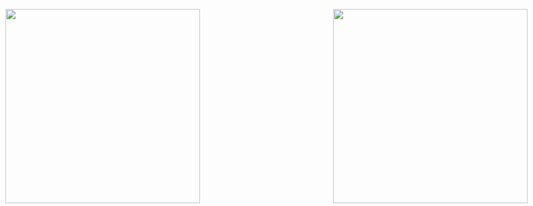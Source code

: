 ⠀
<div style="float: left; max-height: 400px; position: fixed; right: 10px; bottom: 5px; z-index: 200;"><img src="https://i.pinimg.com/originals/ba/a6/d6/baa6d6800205b905edd8218f21a6f22c.png" width="350" height="350"/></div>
<div style="float: left; max-height: 400px; position: fixed; left: 10px; bottom: 5px; z-index: 200;"><img src="https://i.pinimg.com/originals/fd/24/dd/fd24dd22a56a5b0a82a47907f86934a5.png" width="350" height="350"/></div>

